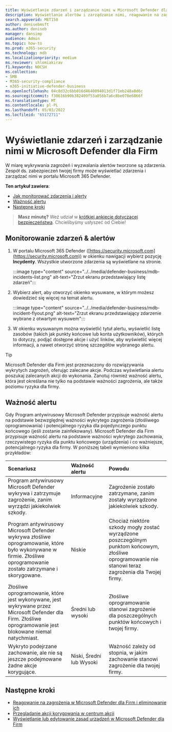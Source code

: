 ```yaml
---
title: Wyświetlanie zdarzeń i zarządzanie nimi w Microsoft Defender dla Firm
description: Wyświetlanie alertów i zarządzanie nimi, reagowanie na zagrożenia, zarządzanie urządzeniami i przeglądanie akcji korygowania wykrytych zagrożeń w usłudze Defender dla firm.
search.appverid: MET150
author: denisebmsft
ms.author: deniseb
manager: dansimp
audience: Admin
ms.topic: how-to
ms.prod: m365-security
ms.technology: mdb
ms.localizationpriority: medium
ms.reviewer: shlomiakirav
f1.keywords: NOCSH
ms.collection:
- SMB
- M365-security-compliance
- m365-initiative-defender-business
ms.openlocfilehash: 04c8d32c6bb016d4640094013d1f71eb248a8d6c
ms.sourcegitcommit: f30616b90b382409f53a056b7a6c8be078e6866f
ms.translationtype: MT
ms.contentlocale: pl-PL
ms.lasthandoff: 05/03/2022
ms.locfileid: "65172711"
---
```

# <a name="view-and-manage-incidents-in-microsoft-defender-for-business"></a>Wyświetlanie zdarzeń i zarządzanie nimi w Microsoft Defender dla Firm

W miarę wykrywania zagrożeń i wyzwalania alertów tworzone są zdarzenia. Zespół ds. zabezpieczeń twojej firmy może wyświetlać zdarzenia i zarządzać nimi w portalu Microsoft 365 Defender.

**Ten artykuł zawiera**:

- [Jak monitorować zdarzenia i alerty](#monitor-your-incidents--alerts)
- [Ważność alertu](#alert-severity)
- [Następne kroki](#next-steps)

>
> **Masz minutę?**
> Weź udział w <a href="https://microsoft.qualtrics.com/jfe/form/SV_0JPjTPHGEWTQr4y" target="_blank">krótkiej ankiecie dotyczącej bezpieczeństwa</a>. Chcielibyśmy usłyszeć od Ciebie!
>

## <a name="monitor-your-incidents--alerts"></a>Monitorowanie zdarzeń & alertów

1. W portalu Microsoft 365 Defender ([https://security.microsoft.com](https://security.microsoft.com)) w okienku nawigacji wybierz pozycję **Incydenty**. Wszystkie utworzone zdarzenia są wyświetlane na stronie.

   :::image type="content" source="../../media/defender-business/mdb-incidents-list.png" alt-text="Zrzut ekranu przedstawiający listę zdarzeń":::

2. Wybierz alert, aby otworzyć okienko wysuwane, w którym możesz dowiedzieć się więcej na temat alertu. 

   :::image type="content" source="../../media/defender-business/mdb-incident-flyout.png" alt-text="Zrzut ekranu przedstawiający zdarzenie wybrane z otwartym wysuwem":::

3. W okienku wysuwanym można wyświetlić tytuł alertu, wyświetlić listę zasobów (takich jak punkty końcowe lub konta użytkowników), których to dotyczy, podjąć dostępne akcje i użyć linków, aby wyświetlić więcej informacji, a nawet otworzyć stronę szczegółów wybranego alertu. 

> [!TIP]
> Microsoft Defender dla Firm jest przeznaczony do rozwiązywania wykrytych zagrożeń, oferując zalecane akcje. Podczas wyświetlania alertu poszukaj zalecanych akcji do wykonania. Zanotuj również ważność alertu, która jest określana nie tylko na podstawie ważności zagrożenia, ale także poziomu ryzyka dla firmy. 

## <a name="alert-severity"></a>Ważność alertu

Gdy Program antywirusowy Microsoft Defender przypisuje ważność alertu na podstawie bezwzględnej ważności wykrytego zagrożenia (złośliwego oprogramowania) i potencjalnego ryzyka dla pojedynczego punktu końcowego (jeśli zostanie zainfekowany).
Microsoft Defender dla Firm przypisuje ważność alertu na podstawie ważności wykrytego zachowania, rzeczywistego ryzyka dla punktu końcowego (urządzenia) i co ważniejsze, potencjalnego ryzyka dla firmy. W poniższej tabeli wymieniono kilka przykładów:

| Scenariusz | Ważność alertu | Powodu |
|:---|:---|:---|
| Program antywirusowy Microsoft Defender wykrywa i zatrzymuje zagrożenie, zanim wyrządzi jakiekolwiek szkody. | Informacyjne | Zagrożenie zostało zatrzymane, zanim zostały wyrządzone jakiekolwiek szkody. |
| Program antywirusowy Microsoft Defender wykrywa złośliwe oprogramowanie, które było wykonywane w firmie. Złośliwe oprogramowanie zostało zatrzymane i skorygowane. | Niskie | Chociaż niektóre szkody mogły zostać wyrządzone poszczególnym punktom końcowym, złośliwe oprogramowanie nie stanowi teraz zagrożenia dla Twojej firmy. |
| Złośliwe oprogramowanie, które jest wykonywane, jest wykrywane przez Microsoft Defender dla Firm. Złośliwe oprogramowanie jest blokowane niemal natychmiast. | Średni lub wysoki | Złośliwe oprogramowanie stanowi zagrożenie dla poszczególnych punktów końcowych i twojej firmy. |
| Wykryto podejrzane zachowanie, ale nie są jeszcze podejmowane żadne akcje korygujące. | Niski, Średni lub Wysoki | Ważność zależy od stopnia, w jakim zachowanie stanowi zagrożenie dla twojej firmy. |

## <a name="next-steps"></a>Następne kroki

- [Reagowanie na zagrożenia w Microsoft Defender dla Firm i eliminowanie ich](mdb-respond-mitigate-threats.md)
- [Przeglądanie akcji korygowania w centrum akcji](mdb-review-remediation-actions.md)
- [Wyświetlanie lub edytowanie zasad urządzeń w Microsoft Defender dla Firm](mdb-view-edit-policies.md)